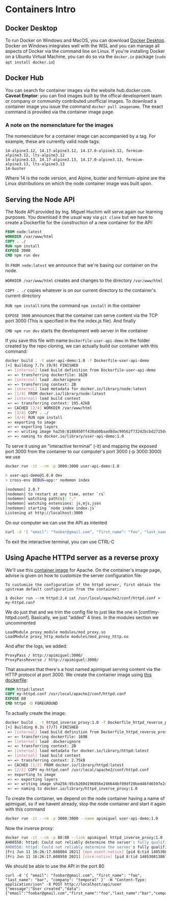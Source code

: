 # Containers Intro

## Docker Desktop
To run Docker on Windows and MacOS, you can download [Docker Desktop](https://www.docker.com/products/docker-desktop). Docker on 
Windows integrates well with the WSL and you can manage all aspects of Docker via the command line on Linux.
If you're installing Docker on a Ubuntu Virtual Machine, you can do so via the `docker.io` package (`sudo apt install docker.io`)

## Docker Hub
You can search for container images via the website hub.docker.com. **Caveat Emptor**: you can find images built by the offical development team or company or community contributed unofficial images. 
To download a container image you issue the command `docker pull imagename`. The exact command is provided via the container image page.


### A note on the nomenclature for the images
The nomenclature for a container image can accompanied by a tag. For example, these are currently valid node tags:
````
14-alpine3.12, 14.17-alpine3.12, 14.17.0-alpine3.12, fermium-alpine3.12, lts-alpine3.12
14-alpine3.13, 14.17-alpine3.13, 14.17.0-alpine3.13, fermium-alpine3.13, lts-alpine3.13
14-buster
```` 

Where 14 is the node version, and Alpine, buster and fermium-alpine are the Linux distributions on which the node container image was built upon.

## Serving the Node API
The Node API provided by Ing. Miguel Huchim will serve again our learning purposes. You download it the usual way via `git clone` but we have to create a Dockerfile for the construction of a new container for the API:

```Dockerfile
FROM node:latest
WORKDIR /var/www/html
COPY . ./
RUN npm install
EXPOSE 3000
CMD npm run dev
```

In `FROM node:latest` we announce that we're basing our container on the node.

`WORKDIR /var/www/html` creates and changes to the directory `/var/www/html`

`COPY . ./` copies whatever is on our current directory to the container's current directory

`RUN npm install` runs the command `npm install` in the container

`EXPOSE 3000` announces that the container can serve content via the TCP port 3000 (This is specified in the the index.js file). And finally

`CMD npm run dev` starts the development web server in the container

If you save this file with name `Dockerfile-user-api-demo` in the folder created by the repo cloning, we can actually build our container with this command: 

```bash
docker build . -t user-api-demo:1.0 -f Dockerfile-user-api-demo
[+] Building 7.7s (9/9) FINISHED
 => [internal] load build definition from Dockerfile-user-api-demo                                                                                            0.0s
 => => transferring dockerfile: 162B                                                                                                                         0.0s
 => [internal] load .dockerignore                                                                                                                           0.0s
 => => transferring context: 2B                                                                                                                             0.0s
 => [internal] load metadata for docker.io/library/node:latest                                                                                              0.0s
 => [1/4] FROM docker.io/library/node:latest                                                                                                                0.0s
 => [internal] load build context                                                                                                                           0.0s
 => => transferring context: 195.42kB                                                                                                                       0.0s
 => CACHED [2/4] WORKDIR /var/www/html                                                                                                                      0.0s
 => [3/4] COPY . ./                                                                                                                                         0.0s
 => [4/4] RUN npm install                                                                                                                                   7.0s
 => exporting to image                                                                                                                                      0.4s
 => => exporting layers                                                                                                                                     0.4s
 => => writing image ha256:8188450ff430ab0baad8dac99562f73242bcbd2715dc57e04561a562e009f87b                                                                 0.0s
 => => naming to docker.io/library/user-api-demo:1.0
 ```

To serve it using an "interactive terminal" (-it) and mapping the exposed port 3000 from the container to our computer's port 3000 (-p 3000:3000) we use

```bash
docker run -it --rm -p 3000:3000 user-api-demo:1.0

> user-api-demo@1.0.0 dev
> cross-env DEBUG=app:* nodemon index

[nodemon] 2.0.7
[nodemon] to restart at any time, enter `rs`
[nodemon] watching path(s): *.*
[nodemon] watching extensions: js,mjs,json
[nodemon] starting `node index index.js`
Listening at http://localhost:3000
```

On our computer we can use the API as intented
```bash
curl -d '{ "email": "foobar@gmail.com", "first_name": "foo", "last_name": "bar", "company": "temporal" }' -H "Content-Type: application/json" -X POST http://localhost:3000/api/user
``` 

To exit the interactive terminal, you can use CTRL-C

## Using Apache HTTPd server as a reverse proxy
We'll use this [container image](https://hub.docker.com/_/httpd) for Apache.
On the container's image page, advise is given on how to customize the server configuration file:
```
To customize the configuration of the httpd server, first obtain the upstream default configuration from the container:

$ docker run --rm httpd:2.4 cat /usr/local/apache2/conf/httpd.conf > my-httpd.conf
```

We do just that and we trim the config file to just like the one in [conf/my-httpd.conf].
Basically, we just "added" 4 lines. In the modules section we uncommented

```
LoadModule proxy_module modules/mod_proxy.so
LoadModule proxy_http_module modules/mod_proxy_http.so
```
And after the logs, we added:
```
ProxyPass / http://apimiguel:3000/
ProxyPassReverse / http://apimiguel:3000/
```
That assumes that there's a host named apimiguel serving content via the HTTP protocol at port 3000.
We create the container image using [this dockerfile](conf/Dockerfile_httpd_reverse_proxy): 
```dockerfile
FROM httpd:latest
COPY my-httpd.conf /usr/local/apache2/conf/httpd.conf
EXPOSE 80
CMD httpd -D FOREGROUND
```

To actually create the image:
```bash
docker build . -t httpd_inverse_proxy:1.0 -f Dockerfile_httpd_reverse_proxy
[+] Building 0.3s (7/7) FINISHED
 => [internal] load build definition from Dockerfile_httpd_reverse_proxy                                                            0.1s
 => => transferring dockerfile: 169B                                                                                               0.0s
 => [internal] load .dockerignore                                                                                                 0.0s
 => => transferring context: 2B                                                                                                   0.0s
 => [internal] load metadata for docker.io/library/httpd:latest                                                                   0.0s
 => [internal] load build context                                                                                                 0.0s
 => => transferring context: 2.75kB                                                                                               0.0s
 => CACHED [1/2] FROM docker.io/library/httpd:latest                                                                              0.0s
 => [2/2] COPY my-httpd.conf /usr/local/apache2/conf/httpd.conf                                                                   0.1s
 => exporting to image                                                                                                            0.0s
 => => exporting layers                                                                                                           0.0s
 => => writing image sha256:95cb260d196056e246644bf09df20bed46f46597e24ca65eae807b1c8b9595ee                                      0.0s
 => => naming to docker.io/library/httpd_inverse_proxy:1.0
 ```

To create the container, we depend on the node container having a name of apimiguel, so if we havent already, stop the node container and start it again with this command
```bash
docker run -it --rm -p 3000:3000 --name apimiguel user-api-demo:1.0
```

Now the inverse proxy:
```bash
docker run -it --rm -p 80:80 --link apimiguel httpd_inverse_proxy:1.0
AH00558: httpd: Could not reliably determine the server's fully qualified domain name, using 172.17.0.3. Set the 'ServerName' directive globally to suppress this message
AH00558: httpd: Could not reliably determine the server's fully qualified domain name, using 172.17.0.3. Set the 'ServerName' directive globally to suppress this message
[Fri Jun 11 16:26:17.608804 2021] [mpm_event:notice] [pid 8:tid 140530813867136] AH00489: Apache/2.4.48 (Unix) configured -- resuming normal operations
[Fri Jun 11 16:26:17.608958 2021] [core:notice] [pid 8:tid 140530813867136] AH00094: Command line: 'httpd -D FOREGROUND'
```

We should be able to use the API in the port 80
```
curl -d '{ "email": "foobar@gmail.com", "first_name": "foo", "last_name": "bar", "company": "temporal" }' -H "Content-Type: application/json" -X POST http://localhost/api/user
{"message":"User created","data":{"email":"foobar@gmail.com","first_name":"foo","last_name":"bar","company":"temporal","id":1}}
```
